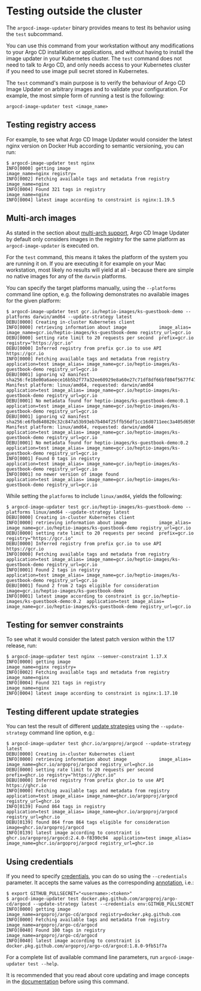 # Testing outside the cluster

The `argocd-image-updater` binary provides means to test its behavior using the
`test` subcommand.

You can use this command from your workstation without any modifications to your
Argo CD installation or applications, and without having to install the image
updater in your Kubernetes cluster. The `test` command does not need to talk to
Argo CD, and only needs access to your Kubernetes cluster if you need to use
image pull secret stored in Kubernetes.

The `test` command's main purpose is to verify the behaviour of Argo CD
Image Updater on arbitrary images and to validate your configuration. For
example, the most simple form of running a test is the following:

```shell
argocd-image-updater test <image_name>
```

## Testing registry access

For example, to see what Argo CD Image Updater would consider the latest nginx
version on Docker Hub according to semantic versioning, you can run:

```shell
$ argocd-image-updater test nginx 
INFO[0000] getting image                                 image_name=nginx registry=
INFO[0002] Fetching available tags and metadata from registry  image_name=nginx
INFO[0004] Found 321 tags in registry                    image_name=nginx
INFO[0004] latest image according to constraint is nginx:1.19.5
```

## Multi-arch images

As stated in the section about
[multi-arch support](../basics/update.md#multi-arch),
Argo CD Image Updater by default only considers images in the registry for the
same platform as `argocd-image-updater` is executed on.

For the `test` command, this means it takes the platform of the system you are
running it on. If you are executing it for example on your Mac workstation, most
likely no results will yield at all - because there are simple no native images
for any of the `darwin` platforms.

You can specify the target platforms manually, using the `--platforms` command
line option, e.g. the following demonstrates no available images for the given
platform:

```shell
$ argocd-image-updater test gcr.io/heptio-images/ks-guestbook-demo --platforms darwin/amd64 --update-strategy latest
DEBU[0000] Creating in-cluster Kubernetes client        
INFO[0000] retrieving information about image            image_alias= image_name=gcr.io/heptio-images/ks-guestbook-demo registry_url=gcr.io
DEBU[0000] setting rate limit to 20 requests per second  prefix=gcr.io registry="https://gcr.io"
DEBU[0000] Inferred registry from prefix gcr.io to use API https://gcr.io 
INFO[0000] Fetching available tags and metadata from registry  application=test image_alias= image_name=gcr.io/heptio-images/ks-guestbook-demo registry_url=gcr.io
DEBU[0001] ignoring v2 manifest sha256:fe18e00a6aeece16b5b2f77a32ee60929e8a60e27c71df8df66bf804f5677f47. Manifest platform: linux/amd64, requested: darwin/amd64  application=test image_alias= image_name=gcr.io/heptio-images/ks-guestbook-demo registry_url=gcr.io
DEBU[0001] No metadata found for heptio-images/ks-guestbook-demo:0.1  application=test image_alias= image_name=gcr.io/heptio-images/ks-guestbook-demo registry_url=gcr.io
DEBU[0001] ignoring v2 manifest sha256:e6fbd640820c32c847a53b93eb7b404f25ffb56df1cc16d0711eec3a405d6509. Manifest platform: linux/amd64, requested: darwin/amd64  application=test image_alias= image_name=gcr.io/heptio-images/ks-guestbook-demo registry_url=gcr.io
DEBU[0001] No metadata found for heptio-images/ks-guestbook-demo:0.2  application=test image_alias= image_name=gcr.io/heptio-images/ks-guestbook-demo registry_url=gcr.io
INFO[0001] Found 0 tags in registry                      application=test image_alias= image_name=gcr.io/heptio-images/ks-guestbook-demo registry_url=gcr.io
INFO[0001] no newer version of image found               application=test image_alias= image_name=gcr.io/heptio-images/ks-guestbook-demo registry_url=gcr.io
```

While setting the `platforms` to include `linux/amd64`, yields the following:

```shell
$ argocd-image-updater test gcr.io/heptio-images/ks-guestbook-demo --platforms linux/amd64 --update-strategy latest
DEBU[0000] Creating in-cluster Kubernetes client        
INFO[0000] retrieving information about image            image_alias= image_name=gcr.io/heptio-images/ks-guestbook-demo registry_url=gcr.io
DEBU[0000] setting rate limit to 20 requests per second  prefix=gcr.io registry="https://gcr.io"
DEBU[0000] Inferred registry from prefix gcr.io to use API https://gcr.io 
INFO[0000] Fetching available tags and metadata from registry  application=test image_alias= image_name=gcr.io/heptio-images/ks-guestbook-demo registry_url=gcr.io
INFO[0001] Found 2 tags in registry                      application=test image_alias= image_name=gcr.io/heptio-images/ks-guestbook-demo registry_url=gcr.io
DEBU[0001] found 2 from 2 tags eligible for consideration  image=gcr.io/heptio-images/ks-guestbook-demo
INFO[0001] latest image according to constraint is gcr.io/heptio-images/ks-guestbook-demo:0.2  application=test image_alias= image_name=gcr.io/heptio-images/ks-guestbook-demo registry_url=gcr.io

```

## Testing for semver constraints

To see what it would consider the latest patch version within the 1.17 release,
run:

```shell
$ argocd-image-updater test nginx --semver-constraint 1.17.X
INFO[0000] getting image                                 image_name=nginx registry=
INFO[0002] Fetching available tags and metadata from registry  image_name=nginx
INFO[0004] Found 321 tags in registry                    image_name=nginx
INFO[0004] latest image according to constraint is nginx:1.17.10
```

## Testing different update strategies

You can test the result of different
[update strategies](../basics/update-strategies.md)
using the `--update-strategy` command line option, e.g.:

```shell
$ argocd-image-updater test ghcr.io/argoproj/argocd --update-strategy latest
DEBU[0000] Creating in-cluster Kubernetes client        
INFO[0000] retrieving information about image            image_alias= image_name=ghcr.io/argoproj/argocd registry_url=ghcr.io
DEBU[0000] setting rate limit to 20 requests per second  prefix=ghcr.io registry="https://ghcr.io"
DEBU[0000] Inferred registry from prefix ghcr.io to use API https://ghcr.io 
INFO[0000] Fetching available tags and metadata from registry  application=test image_alias= image_name=ghcr.io/argoproj/argocd registry_url=ghcr.io
INFO[0139] Found 864 tags in registry                    application=test image_alias= image_name=ghcr.io/argoproj/argocd registry_url=ghcr.io
DEBU[0139] found 864 from 864 tags eligible for consideration  image=ghcr.io/argoproj/argocd
INFO[0139] latest image according to constraint is ghcr.io/argoproj/argocd:2.4.0-f8390c94  application=test image_alias= image_name=ghcr.io/argoproj/argocd registry_url=ghcr.io
```

## Using credentials

If you need to specify 
[credentials](../basics/authentication.md#auth-registries),
you can do so using the `--credentials` parameter. It accepts the same values
as the corresponding
[annotation](../configuration/images.md#pull-secrets), i.e.:

```shell
$ export GITHUB_PULLSECRET="<username>:<token>"
$ argocd-image-updater test docker.pkg.github.com/argoproj/argo-cd/argocd --update-strategy latest --credentials env:GITHUB_PULLSECRET
INFO[0000] getting image                                 image_name=argoproj/argo-cd/argocd registry=docker.pkg.github.com
INFO[0000] Fetching available tags and metadata from registry  image_name=argoproj/argo-cd/argocd
INFO[0040] Found 100 tags in registry                    image_name=argoproj/argo-cd/argocd
INFO[0040] latest image according to constraint is docker.pkg.github.com/argoproj/argo-cd/argocd:1.8.0-9fb51f7a
```

For a complete list of available command line parameters, run
`argocd-image-updater test --help`.

It is recommended that you read about core updating and image concepts in the
[documentation](../../configuration/images/)
before using this command.
